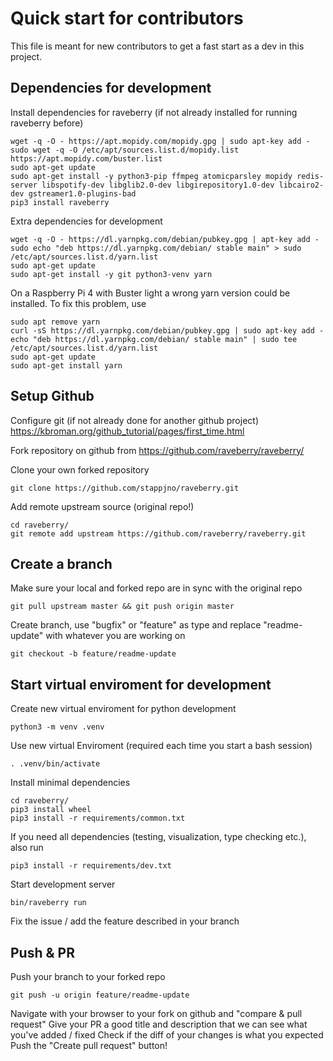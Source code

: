 # Quick start for contributors

This file is meant for new contributors to get a fast start as a dev in this project.

## Dependencies for development

Install dependencies for raveberry (if not already installed for running raveberry before)
```
wget -q -O - https://apt.mopidy.com/mopidy.gpg | sudo apt-key add -
sudo wget -q -O /etc/apt/sources.list.d/mopidy.list https://apt.mopidy.com/buster.list
sudo apt-get update
sudo apt-get install -y python3-pip ffmpeg atomicparsley mopidy redis-server libspotify-dev libglib2.0-dev libgirepository1.0-dev libcairo2-dev gstreamer1.0-plugins-bad
pip3 install raveberry
```

Extra dependencies for development
```
wget -q -O - https://dl.yarnpkg.com/debian/pubkey.gpg | apt-key add -
sudo echo "deb https://dl.yarnpkg.com/debian/ stable main" > sudo /etc/apt/sources.list.d/yarn.list
sudo apt-get update
sudo apt-get install -y git python3-venv yarn
```

On a Raspberry Pi 4 with Buster light a wrong yarn version could be installed. To fix this problem, use
```
sudo apt remove yarn
curl -sS https://dl.yarnpkg.com/debian/pubkey.gpg | sudo apt-key add -
echo "deb https://dl.yarnpkg.com/debian/ stable main" | sudo tee /etc/apt/sources.list.d/yarn.list
sudo apt-get update  
sudo apt-get install yarn
```

## Setup Github

Configure git (if not already done for another github project)
https://kbroman.org/github_tutorial/pages/first_time.html

Fork repository on github from https://github.com/raveberry/raveberry/

Clone your own forked repository
```
git clone https://github.com/stappjno/raveberry.git
```

Add remote upstream source (original repo!)
```
cd raveberry/
git remote add upstream https://github.com/raveberry/raveberry.git
```

## Create a branch
Make sure your local and forked repo are in sync with the original repo
```
git pull upstream master && git push origin master
```

Create branch, use "bugfix" or "feature" as type and replace "readme-update" with whatever you are working on
```
git checkout -b feature/readme-update
```

## Start virtual enviroment for development


Create new virtual enviroment for python development
```
python3 -m venv .venv
```

Use new virtual Enviroment (required each time you start a bash session)
```
. .venv/bin/activate
```

Install minimal dependencies
```
cd raveberry/
pip3 install wheel
pip3 install -r requirements/common.txt
```

If you need all dependencies (testing, visualization, type checking etc.), also run
```
pip3 install -r requirements/dev.txt
```

Start development server
```
bin/raveberry run
```

Fix the issue / add the feature described in your branch

## Push & PR

Push your branch to your forked repo
```
git push -u origin feature/readme-update
```

Navigate with your browser to your fork on github and "compare & pull request"
Give your PR a good title and description that we can see what you've added / fixed
Check if the diff of your changes is what you expected
Push the "Create pull request" button!
